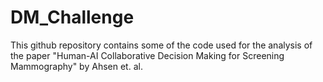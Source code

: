 # DM_Challenge

This github repository contains some of the code used for the analysis of the paper "Human-AI Collaborative Decision Making for
Screening Mammography" by Ahsen et. al.
